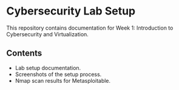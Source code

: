 # Cybersecurity Lab Setup

This repository contains documentation for Week 1: Introduction to Cybersecurity and Virtualization.

## Contents
- Lab setup documentation.
- Screenshots of the setup process.
- Nmap scan results for Metasploitable.
